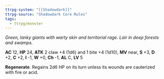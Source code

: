```yaml
---
ttrpg-system: "[[Shadowdark]]"
ttrpg-source: "Shadowdark Core Rules"
tags:
  - ttrpg/monster
---
```


_Green, lanky giants with warty skin and territorial rage. Lair in deep forests and swamps._

**AC** 12, **HP** 24, **ATK** 2 claw +4 (1d6) and 1 bite +4 (1d10), **MV** near, **S** +3, **D** +2, **C** +2, **I** -1, **W** +0, **Ch** -1, **AL** C, **LV** 5

**Regenerate**. Regains 2d6 HP on its turn unless its wounds are cauterized with fire or acid.


